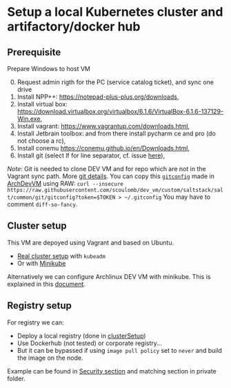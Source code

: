 # Setup a local Kubernetes cluster and artifactory/docker hub

## Prerequisite

Prepare Windows to host VM

0. Request admin rigth for the PC (service catalog ticket), and sync one drive
1. Install NPP++: https://notepad-plus-plus.org/downloads,
2. Install virtual box: https://download.virtualbox.org/virtualbox/6.1.6/VirtualBox-6.1.6-137129-Win.exe,
3. Install vagrant: https://www.vagrantup.com/downloads.html,
4. Install Jetbrain toolbox: and from there install pycharm ce and pro (do not choose a rc),
5. Install conemu https://conemu.github.io/en/Downloads.html,
6. Install git (select lf for line separator, cf. issue [here](./fix-line-speparator-issue.md)),

*Note*: Git is needed to clone DEV VM and for repo which are not in the Vagrant sync path. More [git details](../Repo-mgmt/repo-mgmt.md).
You can copy this [`gitconfig`](https://github.com/scoulomb/dev_vm/blob/custom/saltstack/salt/common/git/gitconfig) made in [ArchDevVM](./ArchDevVM/archlinux-dev-vm-with-minikube.md) using RAW: 
`curl --insecure https://raw.githubusercontent.com/scoulomb/dev_vm/custom/saltstack/salt/common/git/gitconfig?token=$TOKEN > ~/.gitconfig`
You may have to comment `diff-so-fancy`.

## Cluster setup

This VM are depoyed using Vagrant and based on Ubuntu.

- [Real cluster setup](./Setup/ClusterSetup/README.md) with `kubeadm`
- Or with [Minikube](./Setup/MinikubeSetup/README.md)

Alternatively we can configure Archlinux DEV VM with minikube.
This is explained in this [document](ArchDevVM/archlinux-dev-vm-with-minikube.md).

## Registry setup

For registry we can:
- Deploy a local registry (done in [clusterSetup](./ClusterSetup))
- Use Dockerhub (not tested) or corporate registry...
- But it can be bypassed if using `image pull policy` set to `never` and build the image on the node.

Example can be found in [Security section](./../Security/0-capabilities-bis-part1-basic.md) and matching section in private folder.

